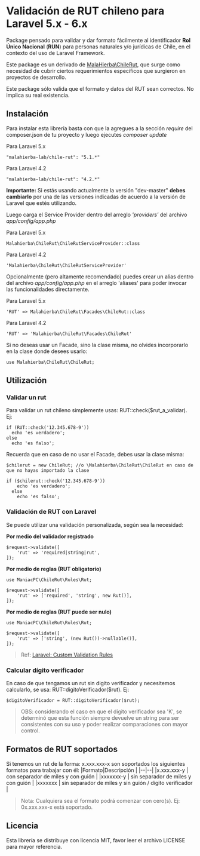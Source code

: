 
# Validación de RUT chileno para Laravel 5.x - 6.x

Package pensado para validar y dar formato fácilmente al identificador **Rol Único Nacional** (**RUN**) para personas naturales y/o jurídicas de Chile, en el contexto del uso de Laravel Framework. 

Este package es un derivado de [MalaHierba\ChileRut](https://github.com/malahierba-lab/chile-rut), que surge como necesidad de cubrir ciertos requerimientos específicos que surgieron en proyectos de desarrollo.

Este package sólo valida que el formato y datos del RUT sean correctos. No implica su real existencia.

## Instalación

Para instalar esta librería basta con que la agregues a la sección *require* del composer.json de tu proyecto y luego ejecutes *composer update*

Para Laravel 5.x

    "malahierba-lab/chile-rut": "5.1.*"

Para Laravel 4.2

    "malahierba-lab/chile-rut": "4.2.*"

**Importante:** Si estás usando actualmente la versión "dev-master" **debes cambiarlo** por una de las versiones indicadas de acuerdo a la versión de Laravel que estés utilizando.

Luego carga el Service Provider dentro del arreglo *'providers'* del archivo *app/config/app.php*

Para Laravel 5.x

    Malahierba\ChileRut\ChileRutServiceProvider::class

Para Laravel 4.2

    'Malahierba\ChileRut\ChileRutServiceProvider'

Opcionalmente (pero altamente recomendado) puedes crear un alias dentro del archivo *app/config/app.php* en el arreglo 'aliases' para poder invocar las funcionalidades directamente.

Para Laravel 5.x

    'RUT' => Malahierba\ChileRut\Facades\ChileRut::class

Para Laravel 4.2

    'RUT' => 'Malahierba\ChileRut\Facades\ChileRut'

Si no deseas usar un Facade, sino la clase misma, no olvides incorporarlo en la clase donde desees usarlo:

	use Malahierba\ChileRut\ChileRut;

## Utilización

### Validar un rut

Para validar un rut chileno simplemente usas: RUT::check($rut_a_validar). Ej:

    if (RUT::check('12.345.678-9'))
      echo 'es verdadero';
    else
      echo 'es falso';

Recuerda que en caso de no usar el Facade, debes usar la clase misma:

    $chilerut = new ChileRut; //o \Malahierba\ChileRut\ChileRut en caso de que no hayas importado la clase

    if ($chilerut::check('12.345.678-9'))
        echo 'es verdadero';
      else
        echo 'es falso';

### Validación de RUT con Laravel

Se puede utilizar una validación personalizada, según sea la necesidad:

**Por medio del validador registrado**
```
$request->validate([
    'rut' => 'required|string|rut',
]);
```
**Por medio de reglas (RUT obligatorio)**
```
use ManiacPC\ChileRut\Rules\Rut;

$request->validate([
    'rut' => ['required', 'string', new Rut()],
]);
```
**Por medio de reglas (RUT puede ser nulo)**
```
use ManiacPC\ChileRut\Rules\Rut;

$request->validate([
    'rut' => ['string', (new Rut())->nullable()],
]);
```


> Ref: [Laravel: Custom Validation Rules](https://laravel.com/docs/validation#custom-validation-rules)

### Calcular dígito verificador

En caso de que tengamos un rut sin digito verificador y necesitemos calcularlo, se usa: RUT::digitoVerificador($rut). Ej:

    $digitoVerificador = RUT::digitoVerificador($rut);

> OBS: considerando el caso en que el dígito verificador sea 'K', se
> determinó que esta función siempre devuelve un string para ser
> consistentes con su uso y poder realizar comparaciones con mayor
> control.

## Formatos de RUT soportados

Si tenemos un rut de la forma: x.xxx.xxx-x son soportados los siguientes formatos para trabajar con él:
|Formato|Descripción  |
|--|--|
|x.xxx.xxx-y  | con separador de miles y con guión  |
|xxxxxxx-y    | sin separador de miles y con guión  |
|xxxxxxx      | sin separador de miles y sin guión / dígito verificador  |

> Nota: Cualquiera sea el formato podrá comenzar con cero(s). Ej: 0x.xxx.xxx-x está soportado.


## Licencia

Esta librería se distribuye con licencia MIT, favor leer el archivo LICENSE para mayor referencia.
